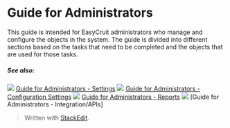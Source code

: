 # Guide for Administrators

This guide is intended for EasyCruit administrators who manage and configure the objects in the system. The guide is divided into different sections based on the tasks that need to be completed and the objects that are used for those tasks.

##### See also:

![](../Resources/Images/icon-document-link.png) [Guide for Administrators - Settings](guide_for_administrators_settings.htm)
![](../Resources/Images/icon-document-link.png) [Guide for Administrators - Configuration Settings](guide_for_administrators_configuration_settings.htm)
![](../Resources/Images/icon-document-link.png) [Guide for Administrators - Reports](guide_for_administrators_reports.htm)
![](../Resources/Images/icon-document-link.png) [Guide for Administrators - Integration/APIs]


> Written with [StackEdit](https://stackedit.io/).
<!--stackedit_data:
eyJoaXN0b3J5IjpbLTIwNTM5NDA0NTNdfQ==
-->